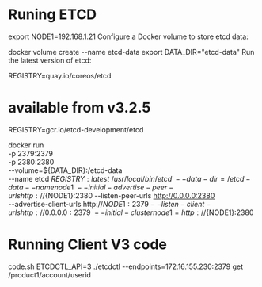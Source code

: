 
# Runing ETCD
export NODE1=192.168.1.21
Configure a Docker volume to store etcd data:

docker volume create --name etcd-data
export DATA_DIR="etcd-data"
Run the latest version of etcd:

REGISTRY=quay.io/coreos/etcd
# available from v3.2.5
REGISTRY=gcr.io/etcd-development/etcd

docker run \
  -p 2379:2379 \
  -p 2380:2380 \
  --volume=${DATA_DIR}:/etcd-data \
  --name etcd ${REGISTRY}:latest \
  /usr/local/bin/etcd \
  --data-dir=/etcd-data --name node1 \
  --initial-advertise-peer-urls http://${NODE1}:2380 --listen-peer-urls http://0.0.0.0:2380 \
  --advertise-client-urls http://${NODE1}:2379 --listen-client-urls http://0.0.0.0:2379 \
  --initial-cluster node1=http://${NODE1}:2380




# Running Client V3 code

code.sh
ETCDCTL_API=3 ./etcdctl --endpoints=172.16.155.230:2379 get /product1/account/userid

